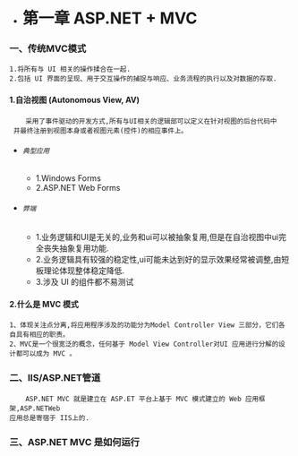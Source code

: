 * # 第一章 ASP.NET + MVC


### 一、传统MVC模式 

    1.将所有与 UI 相关的操作揉合在一起.
    2.包括 UI 界面的呈现、用于交互操作的捕捉与响应、业务流程的执行以及对数据的存取.
  
#### 1.自治视图 (Autonomous View, AV)

        采用了事件驱动的开发方式,所有与UI相关的逻辑部可以定义在针对视图的后台代码中
     并最终注册到视图本身或者视图元素(控件)的相应事件上。
        
- ###### `典型应用`
   - 1.Windows Forms
   - 2.ASP.NET Web Forms
    
- ###### `弊端`
   - 1.业务逻辑和UI是无关的,业务和ui可以被抽象复用,但是在自治视图中ui完全丧失抽象复用功能.
   - 2.业务逻辑具有较强的稳定性,ui可能未达到好的显示效果经常被调整,由短板理论体现整体稳定降低.
   - 3.涉及 UI 的组件都不易测试

#### 2.什么是 MVC 模式

    1、体现关注点分离,将应用程序涉及的功能分为Model Controller View 三部分，它们各自具有相应的职责。
    2、MVC是一个很宽泛的概念，任何基于 Model View Controller对UI 应用进行分解的设计都可以成为 MVC 。
 

### 二、IIS/ASP.NET管道
        ASP.NET MVC 就是建立在 ASP.ET 平台上基于 MVC 模式建立的 Web 应用框架,ASP.NETWeb
    应用总是寄宿于 IIS上的.
    
### 三、ASP.NET MVC 是如何运行
